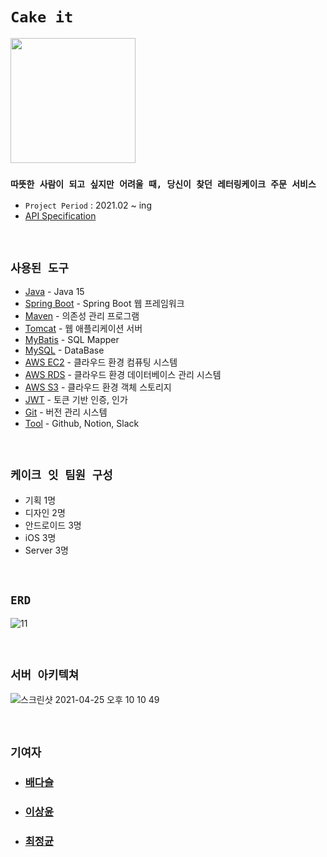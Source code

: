 # `Cake it`

<div>
 <img src="https://user-images.githubusercontent.com/45676906/115995286-a9e7d900-a615-11eb-9895-fe046cf5c906.png" width="200" height="200">
</div>

### `따뜻한 사람이 되고 싶지만 어려울 때, 당신이 찾던 레터링케이크 주문 서비스`


- `Project Period` : 2021.02 ~ ing
- [API Specification](https://github.com/project-cake-it/api-doc/wiki)

<br>

## `사용된 도구`

- [Java]() - Java 15
- [Spring Boot]() - Spring Boot 웹 프레임워크
- [Maven]() - 의존성 관리 프로그램
- [Tomcat]() - 웹 애플리케이션 서버
- [MyBatis]() - SQL Mapper
- [MySQL]() - DataBase
- [AWS EC2]() - 클라우드 환경 컴퓨팅 시스템
- [AWS RDS]() - 클라우드 환경 데이터베이스 관리 시스템
- [AWS S3]() - 클라우드 환경 객체 스토리지
- [JWT]() - 토큰 기반 인증, 인가
- [Git]() - 버전 관리 시스템
- [Tool]() - Github, Notion, Slack

<br>

## `케이크 잇 팀원 구성`

- 기획 1명
- 디자인 2명
- 안드로이드 3명
- iOS 3명
- Server 3명

<br>

## `ERD`

![11](https://user-images.githubusercontent.com/45676906/115995116-f41c8a80-a614-11eb-924a-7e794b4f5d13.png)



<br>

## `서버 아키텍쳐`

![스크린샷 2021-04-25 오후 10 10 49](https://user-images.githubusercontent.com/45676906/115994716-190ffe00-a613-11eb-84b0-adea2bbce66c.png)


<br>

## `기여자`

- ### [배다슬](https://github.com/bghgu)
- ### [이상윤](https://github.com/syndersonLEE)
- ### [최정균](https://github.com/wjdrbs96)
